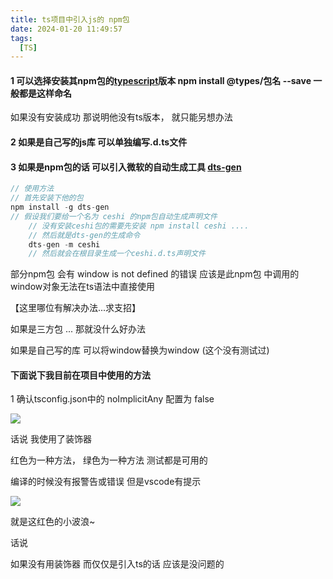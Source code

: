 ```yaml
---
title: ts项目中引入js的 npm包
date: 2024-01-20 11:49:57
tags:
  [TS]
---
```


#### 1 可以选择安装其npm包的[typescript](https://so.csdn.net/so/search?q=typescript&spm=1001.2101.3001.7020)版本  npm install @types/包名 --save  一般都是这样命名

如果没有安装成功 那说明他没有ts版本， 就只能另想办法

#### 2 如果是自己写的js库 可以单独编写.d.ts文件

#### 3 如果是npm包的话 可以引入微软的自动生成工具 **[dts-gen](https://github.com/Microsoft/dts-gen)**

```javascript
// 使用方法  
// 首先安装下他的包
npm install -g dts-gen
// 假设我们要给一个名为 ceshi 的npm包自动生成声明文件 
    // 没有安装ceshi包的需要先安装 npm install ceshi ....
    // 然后就是dts-gen的生成命令
    dts-gen -m ceshi
    // 然后就会在根目录生成一个ceshi.d.ts声明文件
```

部分npm包 会有 window is not defined 的错误  应该是此npm包 中调用的window对象无法在ts语法中直接使用

【这里哪位有解决办法...求支招】

如果是三方包 ... 那就没什么好办法

如果是自己写的库 可以将window替换为<any>window (这个没有测试过)

 

#### 下面说下我目前在项目中使用的方法

1 确认tsconfig.json中的 noImplicitAny 配置为 false

![](http://image.hansking.cn/picgo/2019092416571230.png)

话说 我使用了装饰器 

红色为一种方法， 绿色为一种方法 测试都是可用的

编译的时候没有报警告或错误 但是vscode有提示

![](http://image.hansking.cn/picgo/20190924165834262.png)

就是这红色的小波浪~

话说

如果没有用装饰器 而仅仅是引入ts的话 应该是没问题的
